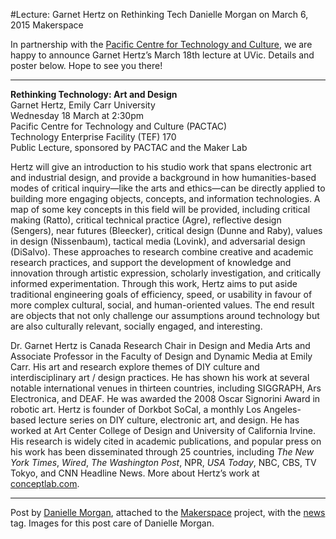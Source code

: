 #Lecture: Garnet Hertz on Rethinking Tech
Danielle Morgan on March 6, 2015   Makerspace 
<p>In partnership with the <a title="learn more" href="http://pactac.net/" target="_blank">Pacific Centre for Technology and Culture</a>, we are happy to announce Garnet Hertz&#8217;s March 18th lecture at UVic. Details and poster below. Hope to see you there!</p>
<hr />
<p><strong>Rethinking Technology: Art and Design</strong><br />
Garnet Hertz, Emily Carr University<br />
Wednesday 18 March at 2:30pm<br />
Pacific Centre for Technology and Culture (PACTAC)<br />
Technology Enterprise Facility (TEF) 170<br />
Public Lecture, sponsored by PACTAC and the Maker Lab</p>
<p>Hertz will give an introduction to his studio work that spans electronic art and industrial design, and provide a background in how humanities-based modes of critical inquiry&#8212;like the arts and ethics&#8212;can be directly applied to building more engaging objects, concepts, and information technologies. A map of some key concepts in this field will be provided, including critical making (Ratto), critical technical practice (Agre), reflective design (Sengers), near futures (Bleecker), critical design (Dunne and Raby), values in design (Nissenbaum), tactical media (Lovink), and adversarial design (DiSalvo). These approaches to research combine creative and academic research practices, and support the development of knowledge and innovation through artistic expression, scholarly investigation, and critically informed experimentation. Through this work, Hertz aims to put aside traditional engineering goals of efficiency, speed, or usability in favour of more complex cultural, social, and human-oriented values. The end result are objects that not only challenge our assumptions around technology but are also culturally relevant, socially engaged, and interesting.</p>
<p>Dr. Garnet Hertz is Canada Research Chair in Design and Media Arts and Associate Professor in the Faculty of Design and Dynamic Media at Emily Carr. His art and research explore themes of DIY culture and interdisciplinary art / design practices. He has shown his work at several notable international venues in thirteen countries, including SIGGRAPH, Ars Electronica, and DEAF. He was awarded the 2008 Oscar Signorini Award in robotic art. Hertz is founder of Dorkbot SoCal, a monthly Los Angeles-based lecture series on DIY culture, electronic art, and design. He has worked at Art Center College of Design and University of California Irvine. His research is widely cited in academic publications, and popular press on his work has been disseminated through 25 countries, including <em>The New York Times</em>, <em>Wired</em>, <em>The Washington Post</em>, NPR, <em>USA Today</em>, NBC, CBS, TV Tokyo, and CNN Headline News. More about Hertz&#8217;s work at <a href="http://conceptlab.com/" target="_blank">conceptlab.com</a>.</p>
<hr />
<p>Post by <a title="learn more" href="http://maker.uvic.ca/author/danielle">Danielle Morgan</a>, attached to the <a title="learn more" href="http://maker.uvic.ca/category/makerspace/">Makerspace</a> project, with the <a title="learn more" href="http://maker.uvic.ca/tag/news/">news</a> tag. Images for this post care of Danielle Morgan.</p>

